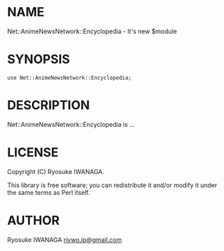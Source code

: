 # NAME

Net::AnimeNewsNetwork::Encyclopedia - It's new $module

# SYNOPSIS

    use Net::AnimeNewsNetwork::Encyclopedia;

# DESCRIPTION

Net::AnimeNewsNetwork::Encyclopedia is ...

# LICENSE

Copyright (C) Ryosuke IWANAGA.

This library is free software; you can redistribute it and/or modify
it under the same terms as Perl itself.

# AUTHOR

Ryosuke IWANAGA <riywo.jp@gmail.com>
